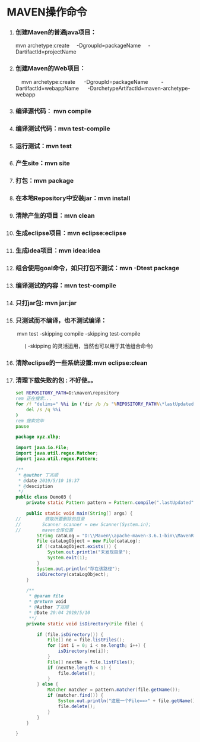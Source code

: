 # MAVEN操作命令

1. ### 创建Maven的普通java项目： 

      mvn archetype:create 
         -DgroupId=packageName 
         -DartifactId=projectName  

2. ### 创建Maven的Web项目：   

       mvn archetype:create 
       -DgroupId=packageName    
       -DartifactId=webappName 
       -DarchetypeArtifactId=maven-archetype-webapp    

3. ### 编译源代码： mvn compile 

4. ### 编译测试代码：mvn test-compile    

5. ### 运行测试：mvn test   

6. ### 产生site：mvn site   

7. ### 打包：mvn package   

8. ### 在本地Repository中安装jar：mvn install 

9. ### 清除产生的项目：mvn clean   

10. ### 生成eclipse项目：mvn eclipse:eclipse  

11. ### 生成idea项目：mvn idea:idea  

12. ### 组合使用goal命令，如只打包不测试：mvn -Dtest package   

13. ### 编译测试的内容：mvn test-compile  

14. ### 只打jar包: mvn jar:jar  

15. ### 只测试而不编译，也不测试编译：

    ​	mvn test -skipping compile -skipping test-compile 

          ( -skipping 的灵活运用，当然也可以用于其他组合命令)  

16. ### 清除eclipse的一些系统设置:mvn eclipse:clean

17. ### 清理下载失败的包 : 不好使。。

    ```bat
    set REPOSITORY_PATH=D:\maven\repository
    rem 正在搜索...
    for /f "delims=" %%i in ('dir /b /s "%REPOSITORY_PATH%\*lastUpdated*"') do (
        del /s /q %%i
    )
    rem 搜索完毕
    pause
    ```

    

    ```java
    package xyz.xlhp;
    
    import java.io.File;
    import java.util.regex.Matcher;
    import java.util.regex.Pattern;
    
    /**
     * @author 丁兆顺
     * @date 2019/5/10 18:37
     * @desciption
     */
    public class Demo03 {
        private static Pattern pattern = Pattern.compile(".lastUpdated");
    
        public static void main(String[] args) {
    //         获取所要删除的目录
    //        Scanner scanner = new Scanner(System.in);
    //        maven仓库位置
            String cataLog = "D:\\Maven\\apache-maven-3.6.1-bin\\MavenRepository";
            File cataLogObject = new File(cataLog);
            if (!cataLogObject.exists()) {
                System.out.println("未发现目录");
                System.exit(1);
            }
            System.out.println("存在该路径");
            isDirectory(cataLogObject);
        }
    
        /**
         * @param file
         * @return void
         * @Author 丁兆顺
         * @Date 20:04 2019/5/10
         **/
        private static void isDirectory(File file) {
    
            if (file.isDirectory()) {
                File[] ne = file.listFiles();
                for (int i = 0; i < ne.length; i++) {
                    isDirectory(ne[i]);
                }
                File[] nextNe = file.listFiles();
                if (nextNe.length < 1) {
                    file.delete();
                }
            } else {
                Matcher matcher = pattern.matcher(file.getName());
                if (matcher.find()) {
                    System.out.println("这是一个File==>" + file.getName());
                    file.delete();
                }
            }
        }
    
    }
    
    ```

    

    